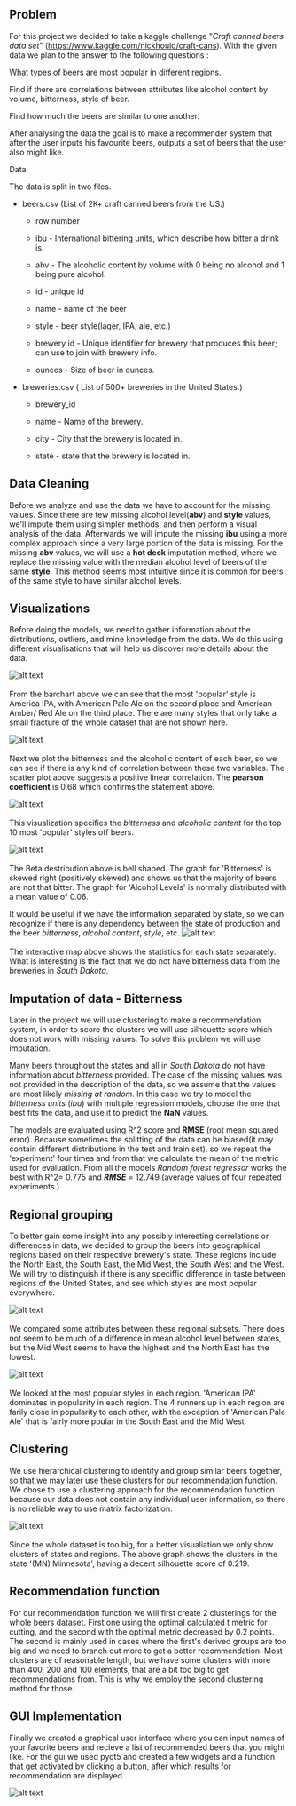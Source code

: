 ## Problem

For this project we decided to take a kaggle challenge "*Craft canned beers data set*" (https://www.kaggle.com/nickhould/craft-cans). With the given data we plan to the answer to the following questions :

What types of beers are most popular in different regions.

Find if there are correlations between attributes like alcohol content by volume, bitterness, style of beer.

Find how much the beers are similar to one another.

After analysing the data the goal is to make a recommender system that after the user inputs his favourite beers, outputs a set of beers that the user also might like.

Data

The data is split in two files.

- beers.csv (List of 2K+ craft canned beers from the US.)

  - row number

  - ibu - International bittering units, which describe how bitter a drink is.

  - abv - The alcoholic content by volume with 0 being no alcohol and 1 being pure alcohol.

  - id - unique id

  - name - name of the beer

  - style - beer style(lager, IPA, ale, etc.)

  - brewery id - Unique identifier for brewery that produces this beer; can use to join with brewery info.

  - ounces - Size of beer in ounces.

- breweries.csv ( List of 500+ breweries in the United States.)

  - brewery_id

  - name - Name of the brewery.

  - city - City that the brewery is located in.

  - state - state that the brewery is located in.



## Data Cleaning

Before we analyze and use the data we have to account for the missing values.
Since there are few missing alcohol level(**abv**) and **style** values, we'll impute them using simpler methods, and then perform a visual analysis of the data. Afterwards we will impute the missing **ibu** using a more complex approach since a very large portion of the data is missing.
For the missing **abv** values, we will use a **hot deck** imputation method, where we replace the missing value with the median alcohol level of beers of the same **style**. This method seems most intuitive since it is common for beers of the same style to have similar alcohol levels.

## Visualizations

Before doing the models, we need to gather information about the distributions, outliers, and mine knowledge from the data. We do this using different visualisations that will help us discover more details about the data.

![alt text](https://github.com/in-droid/PR21INRAKT/blob/master/images/styleDist.png?raw=true)
<br/><br/>
From the barchart above we can see that the most 'popular' style is America IPA, with American Pale Ale on the second place and American Amber/ Red Ale on the third place. There are many styles that only take a small fracture of the whole dataset that are not shown here.

![alt text](https://github.com/in-droid/PR21INRAKT/blob/master/images/scatterPlot.png?raw=true)
<br/><br/>
Next we plot the bitterness and the alcoholic content of each beer, so we can see if there is any kind of correlation between these two variables. The scatter plot above suggests a positive linear correlation.
The **pearson coefficient** is 0.68 which confirms the statement above.

![alt text](https://github.com/in-droid/PR21INRAKT/blob/master/images/catPlot.png?raw=true)
<br/><br/>
This visualization specifies the *bitterness* and *alcoholic content* for the top 10 most 'popular' styles off beers.

![alt text](https://github.com/in-droid/PR21INRAKT/blob/master/images/betaDist.png?raw=true)
<br/><br/>
The Beta destribution above is bell shaped. The graph for 'Bitterness' is skewed right (positively skewed) and shows us that the majority of beers are not that bitter. The graph for 'Alcohol Levels' is normally distributed with a mean value of 0.06.

It would be useful if we have the information separated by state, so we can recognize if there is any dependency between the state of production and the beer *bitterness*, *alcohol content*, *style*, etc.
![alt text](https://github.com/in-droid/PR21INRAKT/blob/master/images/stateMap.png?raw=true)
<br/><br/>
The interactive map above shows the statistics for each state separately. What is interesting is the fact that we do not have bitterness data from the breweries in *South Dakota*.

## Imputation of data - Bitterness

Later in the project we will use clustering to make a recommendation system, in order to score the clusters we will use silhouette score which does not work with missing values. To solve this problem we will use imputation.

Many beers throughout the states and all in *South Dakota* do not have information about *bitterness* provided. The case of the missing values was not provided in the description of the data, so we assume that the values are most likely *missing at random*. In this case we try to model the *bitterness units* (*ibu*) with multiple regression models, choose the one that best fits the data, and use it to predict the **NaN** values.

The models are evaluated using R^2 score and **RMSE** (root mean squared error). Because sometimes the splitting of the data can be biased(it may contain different distributions in the test and train set), so we repeat the 'experiment' four times and from that we calculate the mean of the metric used for evaluation.
From all the models *Random forest regressor* works the best with R^2= 0.775 and ***RMSE*** = 12.749 (average values of four repeated experiments.)

## Regional grouping

To better gain some insight into any possibly interesting correlations or differences in data, we decided to group the beers into geographical regions based on their respective brewery's state. These regions include the North East, the South East, the Mid West, the South West and the West. 
We will try to distinguish if there is any speciffic difference in taste between regions of the United States, and see which styles are most popular everywhere.

![alt text](https://github.com/in-droid/PR21INRAKT/blob/master/images/regionAlc.png?raw=true)
<br/><br/>
We compared some attributes between these regional subsets. 
There does not seem to be much of a difference in mean alcohol level between states, but the Mid West seems to have the highest and the North East has the lowest.

![alt text](https://github.com/in-droid/PR21INRAKT/blob/master/images/regionStyle.png?raw=true)
<br/><br/>
We looked at the most popular styles in each region.
'American IPA' dominates in popularity in each region. The 4 runners up in each region are farily close in popularity to each other, with the exception of 'American Pale Ale' that is fairly more poular in the South East and the Mid West.

## Clustering

We use hierarchical clustering to identify and group similar beers together, so that we may later use these clusters for our recommendation function. 
We chose to use a clustering approach for the recommendation function because our data does not contain any individual user information, so there is no reliable way to use matrix factorization.

![alt text](https://github.com/in-droid/PR21INRAKT/blob/master/images/clustering.png?raw=true)
<br/><br/>
Since the whole dataset is too big, for a better visualiation we only show clusters of states and regions.
The above graph shows the clusters in the state '(MN) Minnesota', having a decent silhouette score of 0.219. 

## Recommendation function

For our recommendation function we will first create 2 clusterings for the whole beers dataset. First one using the optimal calculated t metric for cutting, and the second with the optimal metric decreased by 0.2 points. The second is mainly used in cases where the first's derived groups are too big and we need to branch out more to get a better recommendation. 
Most clusters are of reasonable length, but we have some clusters with more than 400, 200 and 100 elements, that are a bit too big to get recommendations from. This is why we employ the second clustering method for those.

## GUI Implementation

Finally we created a graphical user interface where you can input names of your favorite beers and recieve a list of recommended beers that you might like.
For the gui we used pyqt5 and created a few widgets and a function that get activated by clicking a button, after which results for recommendation are displayed.

![alt text](https://github.com/in-droid/PR21INRAKT/blob/master/images/gui.png?raw=true)
